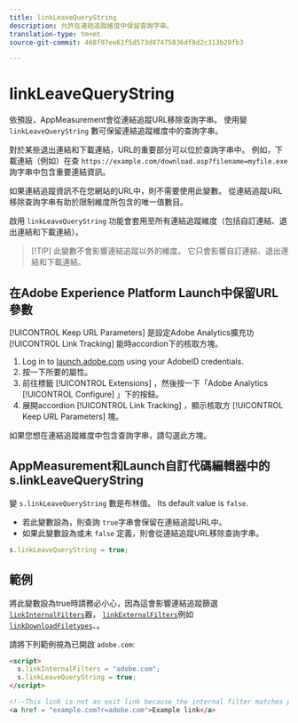 ```yaml
---
title: linkLeaveQueryString
description: 允許在連結追蹤維度中保留查詢字串。
translation-type: tm+mt
source-git-commit: 468f97ee61f5d573d07475836df8d2c313b29fb3

---
```



# linkLeaveQueryString

依預設，AppMeasurement會從連結追蹤URL移除查詢字串。 使用變 `linkLeaveQueryString` 數可保留連結追蹤維度中的查詢字串。

對於某些退出連結和下載連結，URL的重要部分可以位於查詢字串中。 例如，下載連結（例如）在查 `https://example.com/download.asp?filename=myfile.exe` 詢字串中包含重要連結資訊。

如果連結追蹤資訊不在您網站的URL中，則不需要使用此變數。 從連結追蹤URL移除查詢字串有助於限制維度所包含的唯一值數目。

啟用 `linkLeaveQueryString` 功能會套用至所有連結追蹤維度（包括自訂連結、退出連結和下載連結）。

> [!TIP] 此變數不會影響連結追蹤以外的維度。 它只會影響自訂連結、退出連結和下載連結。

## 在Adobe Experience Platform Launch中保留URL參數

[!UICONTROL Keep URL Parameters] 是設定Adobe Analytics擴充功 [!UICONTROL Link Tracking] 能時accordion下的核取方塊。

1. Log in to [launch.adobe.com](https://launch.adobe.com) using your AdobeID credentials.
2. 按一下所要的屬性。
3. 前往標籤 [!UICONTROL Extensions] ，然後按一下「Adobe Analytics [!UICONTROL Configure] 」下的按鈕。
4. 展開accordion [!UICONTROL Link Tracking] ，顯示核取方 [!UICONTROL Keep URL Parameters] 塊。

如果您想在連結追蹤維度中包含查詢字串，請勾選此方塊。

## AppMeasurement和Launch自訂代碼編輯器中的s.linkLeaveQueryString

變 `s.linkLeaveQueryString` 數是布林值。 Its default value is `false`.

* 若此變數設為，則查詢 `true`字串會保留在連結追蹤URL中。
* 如果此變數設為或未 `false` 定義，則會從連結追蹤URL移除查詢字串。

```js
s.linkLeaveQueryString = true;
```

## 範例

將此變數設為true時請務必小心，因為這會影響連結追蹤篩選 [`linkInternalFilters`](linkinternalfilters.md)器， [`linkExternalFilters`](linkexternalfilters.md)例如 [`linkDownloadFiletypes`](linkdownloadfiletypes.md)、。

請將下列範例視為已開啟 `adobe.com`:

```html
<script>
  s.linkInternalFilters = "adobe.com";
  s.linkLeaveQueryString = true;
</script>

<!--This link is not an exit link because the internal filter matches part of the query string -->
<a href = "example.com?r=adobe.com">Example link</a>
```
